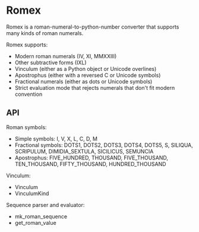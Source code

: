# Romex

Romex is a roman-numeral-to-python-number converter that supports many kinds of roman numerals.

Romex supports:
- Modern roman numerals (IV, XI, MMXXIII)
- Other subtractive forms (IXL)
- Vinculum (either as a Python object or Unicode overlines)
- Apostrophus (either with a reversed C or Unicode symbols)
- Fractional numerals (either as dots or Unicode symbols)
- Strict evaluation mode that rejects numerals that don't fit modern convention

## API

Roman symbols:
- Simple symbols: I, V, X, L, C, D, M
- Fractional symbols: DOTS1, DOTS2, DOTS3, DOTS4, DOTS5, S, SILIQUA, SCRIPULUM, DIMIDIA_SEXTULA, SICILICUS, SEMUNCIA
- Apostrophus: FIVE_HUNDRED, THOUSAND, FIVE_THOUSAND, TEN_THOUSAND, FIFTY_THOUSAND, HUNDRED_THOUSAND

Vinculum:
- Vinculum
- VinculumKind

Sequence parser and evaluator:
- mk_roman_sequence
- get_roman_value
